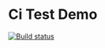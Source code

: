# Ci Test Demo

[![Build status](https://ci.appveyor.com/api/projects/status/hrfg8feu0hypg9ya?svg=true)](https://ci.appveyor.com/project/DmitriyAg1967/test-ci-2)